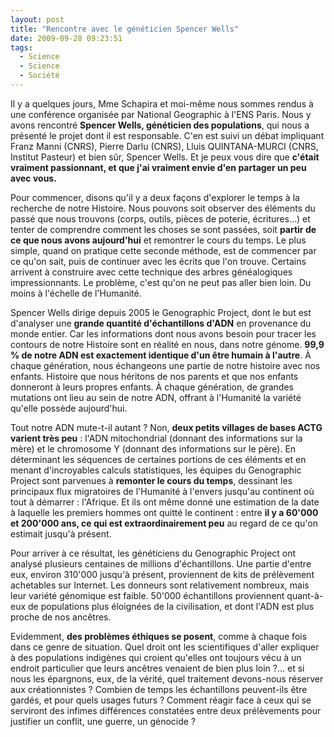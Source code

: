 ```yaml
---
layout: post
title: "Rencontre avec le généticien Spencer Wells"
date: 2009-09-28 09:23:51
tags:
  - Science
  - Science
  - Société
---
```


Il y a quelques jours, Mme Schapira et moi-même nous sommes rendus à une conférence organisée par National Geographic à l'ENS Paris. Nous y avons rencontré **Spencer Wells, généticien des populations**, qui nous a présenté le projet dont il est responsable. C'en est suivi un débat impliquant Franz Manni (CNRS), Pierre Darlu (CNRS), Lluis QUINTANA-MURCI (CNRS, Institut Pasteur) et bien sûr, Spencer Wells. Et je peux vous dire que **c'était vraiment passionnant, et que j'ai vraiment envie d'en partager un peu avec vous.**

Pour commencer, disons qu'il y a deux façons d'explorer le temps à la recherche de notre Histoire. Nous pouvons soit observer des éléments du passé que nous trouvons (corps, outils, pièces de poterie, écritures…) et tenter de comprendre comment les choses se sont passées, soit **partir de ce que nous avons aujourd'hui** et remontrer le cours du temps. Le plus simple, quand on pratique cette seconde méthode, est de commencer par ce qu'on sait, puis de continuer avec les écrits que l'on trouve. Certains arrivent à construire avec cette technique des arbres généalogiques impressionnants. Le problème, c'est qu'on ne peut pas aller bien loin. Du moins à l'échelle de l'Humanité.

Spencer Wells dirige depuis 2005 le Genographic Project, dont le but est d'analyser une **grande quantité d'échantillons d'ADN** en provenance du monde entier. Car les informations dont nous avons besoin pour tracer les contours de notre Histoire sont en réalité en nous, dans notre génome. **99,9 % de notre ADN est exactement identique d'un être humain à l'autre**. À chaque génération, nous échangeons une partie de notre histoire avec nos enfants. Histoire que nous héritons de nos parents et que nos enfants donneront à leurs propres enfants. À chaque génération, de grandes mutations ont lieu au sein de notre ADN, offrant à l'Humanité la variété qu'elle possède aujourd'hui.

Tout notre ADN mute-t-il autant&nbsp;? Non, **deux petits villages de bases ACTG varient très peu**&nbsp;: l'ADN mitochondrial (donnant des informations sur la mère) et le chromosome Y (donnant des informations sur le père). En déterminant les séquences de certaines portions de ces éléments et en menant d'incroyables calculs statistiques, les équipes du Genographic Project sont parvenues à **remonter le cours du temps**, dessinant les principaux flux migratoires de l'Humanité à l'envers jusqu'au continent où tout à démarrer&nbsp;: l'Afrique. Et ils ont même donné une estimation de la date à laquelle les premiers hommes ont quitté le continent&nbsp;: entre **il y a 60'000 et 200'000 ans, ce qui est extraordinairement peu** au regard de ce qu'on estimait jusqu'à présent.

Pour arriver à ce résultat, les généticiens du Genographic Project ont analysé plusieurs centaines de millions d'échantillons. Une partie d'entre eux, environ 310'000 jusqu'à présent, proviennent de kits de prélèvement achetables sur Internet. Les donneurs sont relativement nombreux, mais leur variété génomique est faible. 50'000 échantillons proviennent quant-à-eux de populations plus éloignées de la civilisation, et dont l'ADN est plus proche de nos ancêtres.

Evidemment, **des problèmes éthiques se posent**, comme à chaque fois dans ce genre de situation. Quel droit ont les scientifiques d'aller expliquer à des populations indigènes qui croient qu'elles ont toujours vécu à un endroit particulier que leurs ancêtres venaient de bien plus loin&nbsp;?… et si nous les épargnons, eux, de la vérité, quel traitement devons-nous réserver aux créationnistes&nbsp;? Combien de temps les échantillons peuvent-ils être gardés, et pour quels usages futurs&nbsp;? Comment réagir face à ceux qui se serviront des infimes différences constatées entre deux prélèvements pour justifier un conflit, une guerre, un génocide&nbsp;?
